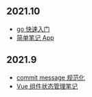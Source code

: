 ## 2021.10

- [go 快速入门](docs/202110/go-quick-learn.md)
- [简单笔记 App](docs/202110/simple-notes-app.md)

## 2021.9

- [commit message 规范化](docs/202109/20210928-change-log.md)
- [Vue 组件状态管理笔记](docs/202109/20210906-state-manage-in-vue.md)